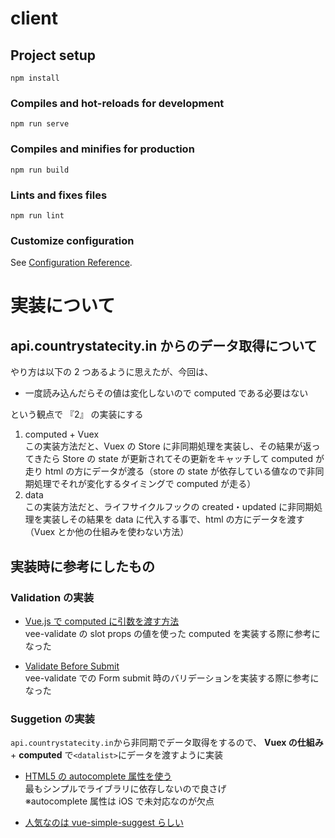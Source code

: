 # client

## Project setup

```
npm install
```

### Compiles and hot-reloads for development

```
npm run serve
```

### Compiles and minifies for production

```
npm run build
```

### Lints and fixes files

```
npm run lint
```

### Customize configuration

See [Configuration Reference](https://cli.vuejs.org/config/).

# 実装について

## api.countrystatecity.in からのデータ取得について

やり方は以下の 2 つあるように思えたが、今回は、

- 一度読み込んだらその値は変化しないので computed である必要はない

という観点で 『2』 の実装にする

1. computed + Vuex<br> この実装方法だと、Vuex の Store に非同期処理を実装し、その結果が返ってきたら Store の state が更新されてその更新をキャッチして computed が走り html の方にデータが渡る（store の state が依存している値なので非同期処理でそれが変化するタイミングで computed が走る）
1. data<br> この実装方法だと、ライフサイクルフックの created・updated に非同期処理を実装しその結果を data に代入する事で、html の方にデータを渡す（Vuex とか他の仕組みを使わない方法）

## 実装時に参考にしたもの

### Validation の実装

- [Vue.js で computed に引数を渡す方法](https://qiita.com/wataru65818460/items/f38898236512f654df4c)<br>vee-validate の slot props の値を使った computed を実装する際に参考になった

- [Validate Before Submit](https://vee-validate.logaretm.com/v3/guide/forms.html#validate-before-submit)<br>vee-validate での Form submit 時のバリデーションを実装する際に参考になった

### Suggetion の実装

`api.countrystatecity.in`から非同期でデータ取得をするので、 **Vuex の仕組み** + **computed** で`<datalist>`にデータを渡すように実装

- [HTML5 の autocomplete 属性を使う](https://www.sukerou.com/2019/05/vuejs3.html#toc_headline_1)<br>最もシンプルでライブラリに依存しないので良さげ<br>※autocomplete 属性は iOS で未対応なのが欠点

- [人気なのは vue-simple-suggest らしい](https://github.com/KazanExpress/vue-simple-suggest)
